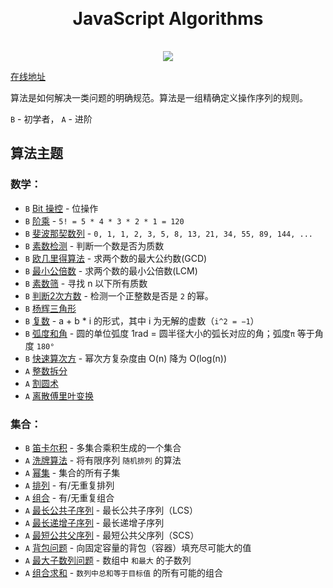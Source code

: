 <h1 align="center" style="margin: 30px 0 35px;">JavaScript Algorithms</h1>
<p align="center">
  <a href="https://travis-ci.org/AngusYang9/algorithms"><img src="https://travis-ci.org/AngusYang9/algorithms.svg?branch=master" /></a>
</p>

[在线地址](https://www.90paw.com/javascript-algorithms)

算法是如何解决一类问题的明确规范。算法是一组精确定义操作序列的规则。

`B` - 初学者， `A` - 进阶

## 算法主题 

### 数学：

- `B` [Bit 操控](/theme/math/bits.html) - 位操作
- `B` [阶乘](/theme/math/factorial.html) - `5! = 5 * 4 * 3 * 2 * 1 = 120`
- `B` [斐波那契数列](/theme/math/fibonacci.html) - `0, 1, 1, 2, 3, 5, 8, 13, 21, 34, 55, 89, 144, ...`
- `B` [素数检测](theme/math/primality-test.html) - 判断一个数是否为质数                                      
- `B` [欧几里得算法](theme/math/euclidean.html) - 求两个数的最大公约数(GCD)
- `B` [最小公倍数](theme/math/least-common-multiple.html) - 求两个数的最小公倍数(LCM)
- `B` [素数筛](theme/math/sieve-of-eratosthenes.html) - 寻找 n 以下所有质数
- `B` [判断2次方数](theme/math/is-power-of-two.html) - 检测一个正整数是否是 `2` 的幂。
- `B` [杨辉三角形](theme/math/pascal-triangle.html)
- `B` [复数](theme/math/complex-number.html) - a + b * i 的形式，其中 i 为无解的虚数（`i^2 = −1`） 
- `B` [弧度和角](theme/math/radian.html) -  圆的单位弧度 1rad = 圆半径大小的弧长对应的角；弧度`π` 等于角度 `180°`
- `B` [快速算次方](theme/math/fast-powering.html) - 幂次方复杂度由 O(n) 降为 O(log(n))
- `A` [整数拆分](theme/math/integer-partition.html)
- `A` [割圆术](theme/math/liu-hui.html)
- `A` [离散傅里叶变换](theme/math/fourier-transform.html)

### 集合：

- `B` [笛卡尔积](theme/sets/cartesian-product.html) - 多集合乘积生成的一个集合
- `A` [洗牌算法](theme/sets/fisher-yates.html) - 将有限序列 `随机排列` 的算法
- `A` [幂集](theme/sets/power-set.html) - 集合的所有子集
- `A` [排列](theme/sets/permutations.html) - 有/无重复排列
- `A` [组合](theme/sets/combinations.html) - 有/无重复组合
- `A` [最长公共子序列](theme/sets/longest-common-subsequence.html) - 最长公共子序列（LCS）
- `A` [最长递增子序列](theme/sets/longest-increasing-subsequence.html) - 最长递增子序列
- `A` [最短公共父序列](theme/sets/shortest-common-supersequence.html) - 最短公共父序列（SCS）
- `A` [背包问题](theme/sets/knapsack-problem.html) - 向固定容量的背包（容器）填充尽可能大的值
- `A` [最大子数列问题](theme/sets/maximum-subarray.html) - 数组中 `和最大` 的子数列
- `A` [组合求和](theme/sets/combination-sum.html) - `数列中总和等于目标值` 的所有可能的组合
